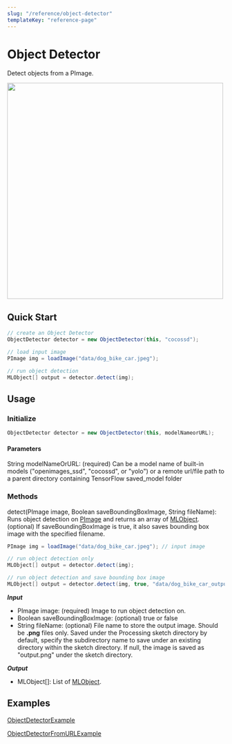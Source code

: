 ```yaml
---
slug: "/reference/object-detector"
templateKey: "reference-page"
---
```


# Object Detector
Detect objects from a PImage.

<img src="../data/object_detector_demo.png" width="500">

## Quick Start
```java
// create an Object Detector
ObjectDetector detector = new ObjectDetector(this, "cocossd");

// load input image
PImage img = loadImage("data/dog_bike_car.jpeg");

// run object detection
MLObject[] output = detector.detect(img);
```

## Usage
### Initialize
```java
ObjectDetector detector = new ObjectDetector(this, modelNameorURL);
```
#### Parameters
String modelNameOrURL: (required) Can be a model name of built-in models ("openimages_ssd", "cocossd", or "yolo") or a remote url/file path to a parent directory containing TensorFlow saved_model folder
### Methods
detect(PImage image, Boolean saveBoundingBoxImage, String fileName): Runs object detection on [PImage](https://processing.org/reference/PImage.html) and returns an array of [MLObject](). (optional) If saveBoundingBoxImage is true, it also saves bounding box image with the specified filename.
```java
PImage img = loadImage("data/dog_bike_car.jpeg"); // input image

// run object detection only
MLObject[] output = detector.detect(img);

// run object detection and save bounding box image
MLObject[] output = detector.detect(img, true, "data/dog_bike_car_output.png");
```
***Input***
- PImage image: (required) Image to run object detection on.
- Boolean saveBoundingBoxImage: (optional) true or false
- String fileName: (optional) File name to store the output image. Should be **.png** files only. Saved under the Processing sketch directory by default, specify the subdirectory name to save under an existing directory within the sketch directory. If null, the image is saved as "output.png" under the sketch directory.

***Output***
- MLObject[]: List of [MLObject](). 

## Examples
[ObjectDetectorExample](https://github.com/jjeongin/ml4processing/tree/master/examples/ObjectDetectorExample)

[ObjectDetectorFromURLExample](https://github.com/jjeongin/ml4processing/tree/master/examples/ObjectDetectorfromURLExample)

